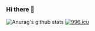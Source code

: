 ### Hi there 👋
![Anurag's github stats](https://github-readme-stats.vercel.app/api?username=JUJUmoe&count_private=true&show_icons=true&theme=tokyonight)
<a><a href="https://996.icu"><img src="https://img.shields.io/badge/link-996.icu-red.svg" alt="996.icu" /></a>

